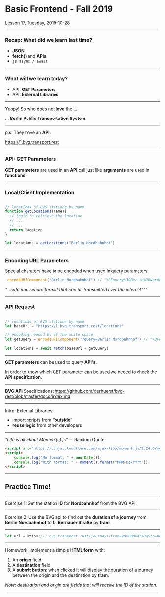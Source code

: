 <!-- .slide: id="lesson17" -->

# Basic Frontend - Fall 2019

Lesson 17, Tuesday, 2019-10-28

---

### Recap: What did we learn last time?

 * **JSON**
 * **fetch()** and **APIs**
 * ```js async / await```


---

### What will we learn today?

 * API: **GET Parameters**
 * API: **External Libraries**

---

Yuppy! So who does not **love** the ...

... **Berlin Public Transportation System**.


---

p.s. They have an **API**:

https://1.bvg.transport.rest


---

### API: GET Parameters

**GET parameters** are used in an **API** call just like **arguments** are used in **functions**.

---

### Local/Client Implementation

```js

// locations of BVG stations by name
function getLocations(name){
  // logic to retrieve the location
  // ...
  // ...
  return location
}

let locations = getLocations("Berlin Nordbahnhof")
```

---

### Encoding URL Parameters

Special charaters have to be encoded when used in query parameters.

```js
 encodeURIComponent("Berlin Nordbahnhof") // "%3Fquery%3DBerlin%20Nordbahnhof"
```

*"...safe and secure format that can be transmitted over the internet"""*

---

### API Request

```js

// locations of BVG stations by name
let baseUrl = "https://1.bvg.transport.rest/locations"

// encoding needed bv of the white space
let getQuery = encodeURIComponent("?query=Berlin Nordbahnhof") // "%3Fquery%3DBerlin%20Nordbahnhof"

let locations = await fetch(baseUrl + getQuery)
```

---

**GET parameters** can be used to query **API's**.

In order to know which GET parameter can be used we neeed to 
check the **API specification**. 

---

**BVG API** Specifications:
https://github.com/derhuerst/bvg-rest/blob/master/docs/index.md


---

Intro: External Libraries

- import scripts from **"outside"**
- **reuse logic** from other developers

---

*"Life is all about Moment(s).js"* -- Random Quote

```html
<script src="https://cdnjs.cloudflare.com/ajax/libs/moment.js/2.24.0/moment.js"></script>
<script>
    console.log("No format: " + new Date());
    console.log("With format: " + moment().format("MMM-Do-YYYY"));
</script>
```

---


## Practice Time!


---

Exercise 1: Get the station **ID** for **Nordbahnhof** 
from the BVG API.

---

Exercise 2: Use the BVG api to find out 
the **duration of a journey** from **Berlin Nordbahnhof** 
to **U. Bernauer Straße** by **tram**.

---

```js
let url = https://1.bvg.transport.rest/journeys?from=900000007104&to=900000100003&bus=false&tickets=true

```

---

Homework: Implement a simple **HTML form** with:
1. An **origin** field
2. A **destination** field
3. A **submit button**: when clicked it will display the duration of a journey between the origin and the destination by **tram**. 

*Note: destination and origin are fields that will receive the ID of the station.*

---






